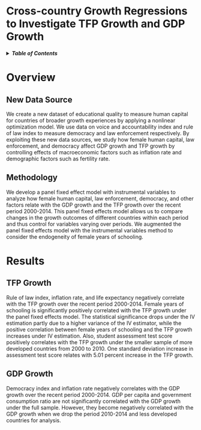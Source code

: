 # Cross-country Growth Regressions to Investigate TFP Growth and GDP Growth
<details>
<summary><strong><em>Table of Contents</em></strong></summary>

- [Overview](#overview)
  - [New Data Source](#new-data-source)
  - [Methodology](#methodology)
- [Results](#results)
  - [TFP Growth](#tfp-growth)
  - [GDP Growth](#gdp-growth)

</details>

# Overview

## New Data Source

We create a new dataset of educational quality to measure human capital for countries of broader growth experiences by applying a nonlinear optimization model. We use data on voice and accountability index and rule of law index to measure democracy and law enforcement respectively. By exploiting these new data sources, we study how female human capital, law enforcement, and democracy affect GDP growth and TFP growth by controlling effects of macroeconomic factors such as inflation rate and demographic factors such as fertility rate.

## Methodology
We develop a panel fixed effect model with instrumental variables to analyze how female human capital, law enforcement, democracy, and other factors relate with the GDP growth and the TFP growth over the recent period 2000-2014. This panel fixed effects model allows us to compare changes in the growth outcomes of different countries within each period and thus control for variables varying over periods. We augmented the panel fixed effects model with the instrumental variables method to consider the endogeneity of female years of schooling.

# Results

## TFP Growth
Rule of law index, inflation rate, and life expectancy negatively correlate with the TFP growth over the recent period 2000-2014. Female years of schooling is significantly positively correlated with the TFP growth under the panel fixed effects model. The statistical significance drops under the IV estimation partly due to a higher variance of the IV estimator, while the positive correlation between female years of schooling and the TFP growth increases under IV estimation. Also, student assessment test score positively correlates with the TFP growth under the smaller sample of more developed countries from 2000 to 2010. One standard deviation increase in assessment test score relates with 5.01 percent increase in the TFP growth.
 
## GDP Growth
Democracy index and inflation rate negatively correlates with the GDP growth over the recent period 2000-2014. GDP per capita and government consumption ratio are not significantly correlated with the GDP growth under the full sample. However, they become negatively correlated with the GDP growth when we drop the period 2010-2014 and less developed countries for analysis. 


